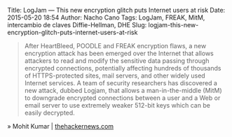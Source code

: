 Title: LogJam — This new encryption glitch puts Internet users at risk
Date: 2015-05-20 18:54
Author: Nacho Cano
Tags: LogJam, FREAK, MitM, intercambio de claves Diffie-Hellman, DHE
Slug: logjam-this-new-encryption-glitch-puts-internet-users-at-risk

> After HeartBleed, POODLE and FREAK encryption flaws, a new encryption
> attack has been emerged over the Internet that allows attackers to
> read and modify the sensitive data passing through encrypted
> connections, potentially affecting hundreds of thousands of
> HTTPS-protected sites, mail servers, and other widely used Internet
> services. A team of security researchers has discovered a new attack,
> dubbed Logjam, that allows a man-in-the-middle (MitM) to downgrade
> encrypted connections between a user and a Web or email server to use
> extremely weaker 512-bit keys which can be easily decrypted.

» Mohit Kumar | [thehackernews.com][]

  [thehackernews.com]: http://thehackernews.com/2015/05/logjan-ssl-vulnerability.html
    "LogJam — This new encryption glitch puts Internet users at risk"
